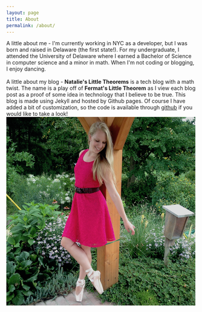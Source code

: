 ```yaml
---
layout: page
title: About
permalink: /about/
---
```


<div>
  <div class="text-block">
    A little about me - I'm currently working in NYC as a developer, but I was born and raised in Delaware (the first state!). For my undergraduate, I attended the University of Delaware where I earned a Bachelor of Science in computer science and a minor in math. When I'm not coding or blogging, I enjoy dancing. <br><br>
    A little about my blog - <b>Natalie's Little Theorems</b> is a tech blog with a math twist. The name is a play off of <b>Fermat's Little Theorem</b> as I view each blog post as a proof of some idea in technology that I believe to be true. This blog is made using Jekyll and hosted by Github pages. Of course I have added a bit of customization, so the code is available through <a href="https://github.com/nlane/nlane.github.io">github</a> if you would like to take a look!
  </div>
  <div class="about-image-container">
    <img src="/about_image.png" alt="me"/>
  </div>
</div>
